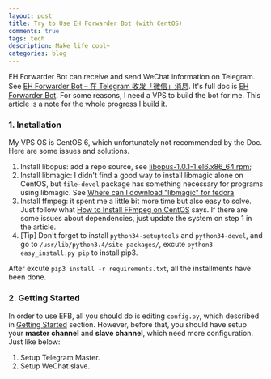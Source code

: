 ```yaml
---
layout: post
title: Try to Use EH Forwarder Bot (with CentOS)
comments: true
tags: tech
description: Make life cool~
categories: blog
---
```

EH Forwarder Bot can receive and send WeChat information on Telegram. See [EH Forwarder Bot – 在 Telegram 收发「微信」消息][1]. It's full doc is [EH Forwarder Bot][2]. For some reasons, I need a VPS to build the bot for me. This article is a note for the whole progress I build it.

### 1. Installation
My VPS OS is CentOS 6, which unfortunately not recommended by the Doc. Here are some issues and solutions.

1. Install libopus: add a repo source, see [libopus-1.0.1-1.el6.x86_64.rpm][3];
2. Install libmagic: I didn't find a good way to install libmagic alone on CentOS, but `file-devel` package has something necessary for programs using libmagic. See [Where can I download "libmagic" for fedora][4]
3. Install ffmpeg: it spent me a little bit more time but also easy to solve. Just follow what [How to Install FFmpeg on CentOS][5] says. If there are some issues about dependencies, just update the system on step 1 in the article.
4. [Tip] Don't forget to install `python34-setuptools` and `python34-devel`, and go to `/usr/lib/python3.4/site-packages/`, excute `python3 easy_install.py pip` to install pip3.

After excute `pip3 install -r requirements.txt`, all the installments have been done.

### 2. Getting Started
In order to use EFB, all you should do is editing `config.py`, which described in [Getting Started][6] section. However, before that, you should have setup your **master channel** and **slave channel**, which need more configuration. Just like below:

1. Setup Telegram Master.
2. Setup WeChat slave.


[1]: http://www.appinn.com/eh-forwarder-bot/
[2]: https://ehforwarderbot.readthedocs.io/en/latest/
[3]: https://centos.pkgs.org/6/linuxtech/libopus-1.0.1-1.el6.x86_64.rpm.html
[4]: https://forums.fedoraforum.org/archive/index.php/t-169345.html
[5]: https://www.vultr.com/docs/how-to-install-ffmpeg-on-centos
[6]: https://ehforwarderbot.readthedocs.io/en/latest/getting-started/
